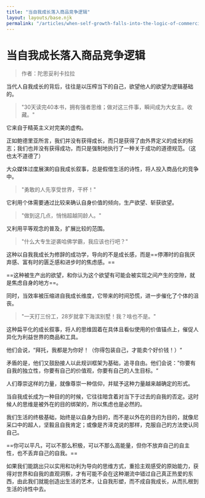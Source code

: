 ```yaml
---
title: "当自我成长落入商品竞争逻辑"
layout: layouts/base.njk
permalink: "/articles/when-self-growth-falls-into-the-logic-of-commercial-competition/"
---
```


# 当自我成长落入商品竞争逻辑

> 作者：陀思妥利卡拉拉

当代人自我成长的背后，往往是以压榨当下的自己，欲望他人的欲望为逻辑基础的。

> "30天读完40本书，拥有强者思维；做对这三件事，瞬间成为大女主。收藏。"

它来自于精英主义对完美的虚构。

正如鲍德里亚所言，我们并没有获得成长，而只是获得了由外界定义的成长的标志；我们也并没有获得成功，而只是强制地执行了一种关于成功的道德规范。（这也太不道德了）

大众媒体过度展演的自我成长叙事，总是假借生活的诗性，将人投入商品化的竞争中。

> "勇敢的人先享受世界，干杯！"

它利用个体需要通过比较来确认自身价值的倾向，生产欲望、斩获欲望。

> "做到这几点，悄悄超越同龄人。"

又利用平等观念的普及，扩展比较的范围。

> "什么大专生逆袭哈佛学霸，我应该也行吧？"

这种以自我我成长为修辞的成功学，导向的不是成长感，而是==停滞时的自我厌弃感、富有时的匮乏感和进步时的焦虑感。==

==这种被生产出的欲望，和你认为这个欲望有可能会被实现之间产生的空隙，就是焦虑自身的地方==。

同时，当效率被压缩进自我成长维度，它带来的时间恐慌，进一步催化了个体的沮丧。

> "一天打三份工，28岁就拿下海滨别墅！我？啥也不是。"

这种扁平化的成长叙事，将人的思维固着在具体且看似使用的价值锚点上，催促人异化为利益世界的商品和工具。

他们会说，“拜托，我都是为你好！（你得包装自己，才能卖个好价钱！）“

矛盾的是，他们又鼓励接人以此规训框架为基础，追寻自由。他们会说：”你要有自我的独立性，你要有自己的价值观，你要有自己的人生目标。“

人们尊崇这样的力量，就像尊崇一种信仰，并赋予这种力量越来越确定的形式。

当自我成长成为一种目的的时候，它往往暗含着对当下于过去的自我的否定。这时候人的思维是被外在的目的绑架的，所以焦虑也是必然的。

我们生活的终极基础，始终是以自身为目的，而不是以外在的目的为目的，就像尼采口中的超人，坚毅且自我肯定；或像是齐泽克说的那样，克服自己的方法使认同自己。

==你可以平凡，可以不那么积极，可以不那么高能量，但你不放弃自己的自主性，也不丢弃自己的自我。==

如果我们能跳出只以实用和功利为导向的思维方式，重拾主观感受的原始能力，获得对世界和自我的直观洞察，才有可能不会在这种潮流中错过自己真正热爱的东西，由此我们就能创造出生活的艺术，让自我形塑，而不成自我成长，从而扎根到生活的诗性中去。

